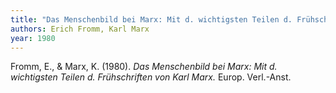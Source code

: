 ```yaml
---
title: "Das Menschenbild bei Marx: Mit d. wichtigsten Teilen d. Frühschriften von Karl Marx."
authors: Erich Fromm, Karl Marx
year: 1980
---
```


Fromm, E., & Marx, K. (1980). _Das Menschenbild bei Marx: Mit d. wichtigsten Teilen d. Frühschriften von Karl Marx._ Europ. Verl.-Anst.
